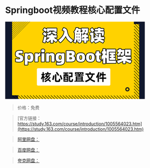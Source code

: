 # Springboot视频教程核心配置文件

![img](../../../assets/study163/free/dcde3df1ab7f4cee947c035d556271cf.jpg)

> 价格：免费

> [官方链接：https://study.163.com/course/introduction/1005564023.htm](https://study.163.com/course/introduction/1005564023.htm)

> [阿里网盘：]()

> [百度网盘：]()

> [夸克网盘：]()
